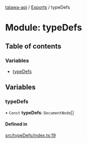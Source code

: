 [talawa-api](../README.md) / [Exports](../modules.md) / typeDefs

# Module: typeDefs

## Table of contents

### Variables

- [typeDefs](typeDefs.md#typedefs)

## Variables

### typeDefs

• `Const` **typeDefs**: `DocumentNode`[]

#### Defined in

[src/typeDefs/index.ts:19](https://github.com/PalisadoesFoundation/talawa-api/blob/1bb35e9/src/typeDefs/index.ts#L19)
